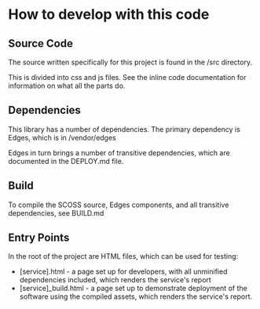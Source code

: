 # How to develop with this code

## Source Code

The source written specifically for this project is found in the /src directory.

This is divided into css and js files.  See the inline code documentation for
information on what all the parts do.


## Dependencies

This library has a number of dependencies.  The primary dependency is Edges,
which is in /vendor/edges

Edges in turn brings a number of transitive dependencies, which are documented
in the DEPLOY.md file.


## Build

To compile the SCOSS source, Edges components, and all transitive dependencies,
see BUILD.md


## Entry Points

In the root of the project are HTML files, which can be used for testing:

* [service].html - a page set up for developers, with all unminified dependencies included,
which renders the service's report
* [service]_build.html - a page set up to demonstrate deployment of the software using the 
compiled assets, which renders the service's report.
